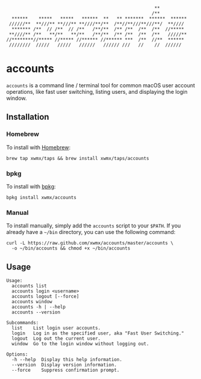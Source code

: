 ```
                                                       **
                                                      /**
  ******    *****   *****   ******  **   ** *******  ******  ******
 //////**  **///** **///** **////**/**  /**//**///**///**/  **////
  ******* /**  // /**  // /**   /**/**  /** /**  /**  /**  //*****
 **////** /**   **/**   **/**   /**/**  /** /**  /**  /**   /////**
//********//***** //***** //****** //****** ***  /**  //**  ******
 ////////  /////   /////   //////   ////// ///   //    //  //////
```

# accounts

`accounts` is a command line / terminal tool for common macOS user account
operations, like fast user switching, listing users, and displaying the login
window.

## Installation

### Homebrew

To install with [Homebrew](http://brew.sh/):

    brew tap xwmx/taps && brew install xwmx/taps/accounts

### bpkg

To install with [bpkg](http://www.bpkg.io/):

    bpkg install xwmx/accounts

### Manual

To install manually, simply add the `accounts` script to your `$PATH`. If
you already have a `~/bin` directory, you can use the following command:

    curl -L https://raw.github.com/xwmx/accounts/master/accounts \
      -o ~/bin/accounts && chmod +x ~/bin/accounts

## Usage

```
Usage:
  accounts list
  accounts login <username>
  accounts logout [--force]
  accounts window
  accounts -h | --help
  accounts --version

Subcommands:
  list    List login user accounts.
  login   Log in as the specified user, aka "Fast User Switching."
  logout  Log out the current user.
  window  Go to the login window without logging out.

Options:
  -h --help  Display this help information.
  --version  Display version information.
  --force    Suppress confirmation prompt.
```
